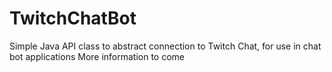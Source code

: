 # TwitchChatBot
Simple Java API class to abstract connection to Twitch Chat, for use in chat bot applications
More information to come
